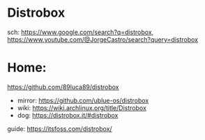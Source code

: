 # Distrobox
sch: https://www.google.com/search?q=distrobox, https://www.youtube.com/@JorgeCastro/search?query=distrobox

# Home:
https://github.com/89luca89/distrobox
- mirror: https://github.com/ublue-os/distrobox
- wiki: https://wiki.archlinux.org/title/Distrobox
- dog: https://distrobox.it/#distrobox

guide: https://itsfoss.com/distrobox/
